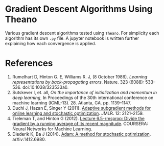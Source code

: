 # Gradient Descent Algorithms Using Theano
Various gradient descent algorithms tested using `Theano`. For simplicity each algorithm has its own `.py` file. A jupyter notebook is written further explaining how each convergence is applied. 

# References
<ol>
<li>Rumelhart D, Hinton G. E, Williams R. J, (8 October 1986). <em>Learning representations by back-propagating errors</em>. Nature. 323 (6088): 533–536. doi:10.1038/323533a0.</li>
<li>Sutskever I, et. all, <em>On the importance of initialization and momentum in deep learning</em>, In Proceedings of the 30th international conference on machine learning (ICML-13). 28. Atlanta, GA. pp. 1139–1147.</li>
<li>Duchi J, Hazan E, Singer Y (2011). <u>Adaptive subgradient methods for online learning and stochastic optimization</u>. JMLR. 12: 2121–2159.</li>
<li>Tieleman T, and Hinton G (2012). <u>Lecture 6.5-rmsprop: Divide the gradient by a running average of its recent magnitude</u>. COURSERA: Neural Networks for Machine Learning.</li>
<li>Diederik K, Ba J (2014). <u>Adam: A method for stochastic optimization</u>. arXiv:1412.6980.</li>
</ol>
